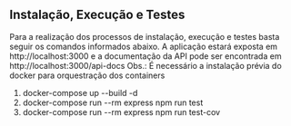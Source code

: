 ## Instalação, Execução e Testes
Para a realização dos processos de instalação, execução e testes basta seguir os comandos informados abaixo. A aplicação estará exposta em http://localhost:3000 e a documentação da API pode ser encontrada em http://localhost:3000/api-docs
Obs.: É necessário a instalação prévia do docker para orquestração dos containers
1. docker-compose up --build -d
2. docker-compose run --rm express npm run test
3. docker-compose run --rm express npm run test-cov